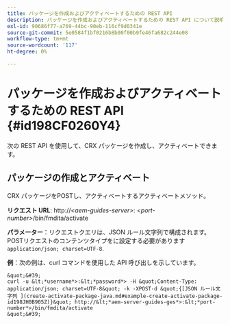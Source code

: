 ```yaml
---
title: パッケージを作成およびアクティベートするための REST API
description: パッケージを作成およびアクティベートするための REST API について説明します。
exl-id: 90686f77-a769-44bc-90eb-116cf9d0341e
source-git-commit: 5e0584f1bf0216b8b00f00b9fe46fa682c244e08
workflow-type: tm+mt
source-wordcount: '117'
ht-degree: 0%

---
```


# パッケージを作成およびアクティベートするための REST API {#id198CF0260Y4}

次の REST API を使用して、CRX パッケージを作成し、アクティベートできます。

## パッケージの作成とアクティベート

CRX パッケージをPOSTし、アクティベートするアクティベートメソッド。

**リクエスト URL**: http://*&lt;aem-guides-server>*: *&lt;port-number>*/bin/fmdita/activate

**パラメーター**：リクエストクエリは、JSON ルール文字列で構成されます。 POSTリクエストのコンテンツタイプをに設定する必要があります `application/json; charset=UTF-8`.

**例**：次の例は、curl コマンドを使用した API 呼び出しを示しています。

    &quot;&#39;
    curl -u &lt;*username*>:&lt;*password*> -H &quot;Content-Type: application/json; charset=UTF-8&quot; -k -XPOST-d &quot;{[JSON ルール文字列 ](create-activate-package-java.md#example-create-activate-package-id198JH0B905Z)}&quot; http://&lt;*aem-server-guides-ges*>:&lt;*port-number*>/bin/fmdita/activate
    &quot;&#39;
